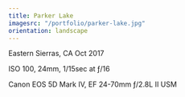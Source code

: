```yaml
---
title: Parker Lake
imagesrc: "/portfolio/parker-lake.jpg"
orientation: landscape
---
```


Eastern Sierras, CA Oct 2017

ISO 100, 24mm, 1/15sec at ƒ/16

Canon EOS 5D Mark IV, EF 24-70mm ƒ/2.8L II USM
